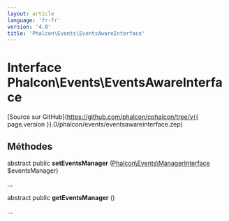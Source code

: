 ```yaml
---
layout: article
language: 'fr-fr'
version: '4.0'
title: 'Phalcon\Events\EventsAwareInterface'
---
```

# Interface **Phalcon\Events\EventsAwareInterface**

[Source sur GitHub](https://github.com/phalcon/cphalcon/tree/v{{ page.version }}.0/phalcon/events/eventsawareinterface.zep)

## Méthodes

abstract public **setEventsManager** ([Phalcon\Events\ManagerInterface](Phalcon_Events_ManagerInterface) $eventsManager)

...

abstract public **getEventsManager** ()

...